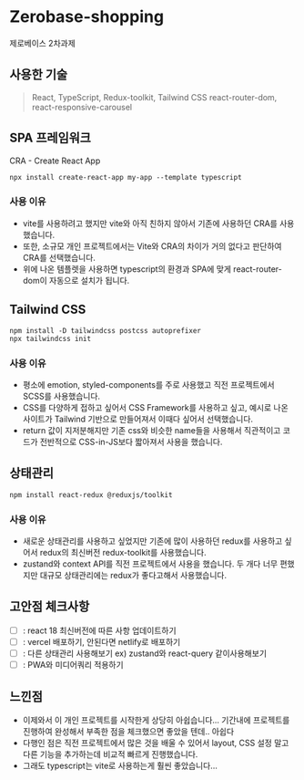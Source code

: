 # Zerobase-shopping
제로베이스 2차과제

## 사용한 기술
> React, TypeScript, Redux-toolkit, Tailwind CSS
> react-router-dom, react-responsive-carousel

## SPA 프레임워크

CRA - Create React App
```
npx install create-react-app my-app --template typescript
```

### 사용 이유
- vite를 사용하려고 했지만 vite와 아직 친하지 않아서 기존에 사용하던 CRA를 사용했습니다.
- 또한, 소규모 개인 프로젝트에서는 Vite와 CRA의 차이가 거의 없다고 판단하여 CRA를 선택했습니다.
- 위에 나온 템플렛을 사용하면 typescript의 환경과 SPA에 맞게 react-router-dom이 자동으로 설치가 됩니다.

## Tailwind CSS

```
npm install -D tailwindcss postcss autoprefixer
npx tailwindcss init
```

### 사용 이유
- 평소에 emotion, styled-components를 주로 사용했고 직전 프로젝트에서 SCSS를 사용했습니다.
- CSS를 다양하게 접하고 싶어서 CSS Framework를 사용하고 싶고, 예시로 나온 사이트가 Tailwind 기반으로 만들어져서 이때다 싶어서 선택했습니다.
- return 값이 지저분해지만 기존 css와 비슷한 name들을 사용해서 직관적이고 코드가 전반적으로 CSS-in-JS보다 짧아져서 사용을 했습니다.

## 상태관리

```
npm install react-redux @reduxjs/toolkit
```

### 사용 이유
- 새로운 상태관리를 사용하고 싶었지만 기존에 많이 사용하던 redux를 사용하고 싶어서 redux의 최신버전 redux-toolkit를 사용했습니다.
- zustand와 context API를 직전 프로젝트에서 사용을 했습니다. 두 개다 너무 편했지만 대규모 상태관리에는 redux가 좋다고해서 사용했습니다.

## 고안점 체크사항
- [ ] : react 18 최신버전에 따른 사항 업데이트하기
- [ ] : vercel 배포하기, 안된다면 netlify로 배포하기
- [ ] : 다른 상태관리 사용해보기 ex) zustand와 react-query 같이사용해보기
- [ ] : PWA와 미디어쿼리 적용하기

## 느낀점
- 이제와서 이 개인 프로젝트를 시작한게 상당히 아쉽습니다... 기간내에 프로젝트를 진행하여 완성해서 부족한 점을 체크했으면 좋았을 텐데.. 아쉽다
- 다행인 점은 직전 프로젝트에서 많은 것을 배울 수 있어서 layout, CSS 설정 말고 다른 기능을 추가하는데 비교적 빠르게 진행했습니다.
- 그래도 typescript는 vite로 사용하는게 훨씬 좋았습니다...
